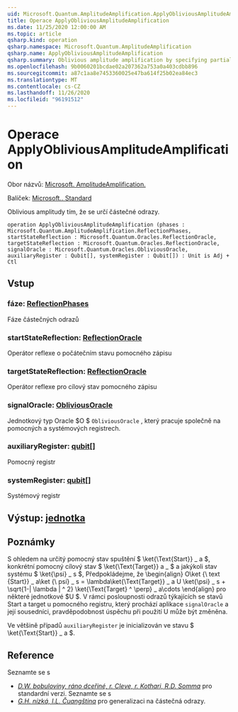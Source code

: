 ```yaml
---
uid: Microsoft.Quantum.AmplitudeAmplification.ApplyObliviousAmplitudeAmplification
title: Operace ApplyObliviousAmplitudeAmplification
ms.date: 11/25/2020 12:00:00 AM
ms.topic: article
qsharp.kind: operation
qsharp.namespace: Microsoft.Quantum.AmplitudeAmplification
qsharp.name: ApplyObliviousAmplitudeAmplification
qsharp.summary: Oblivious amplitude amplification by specifying partial reflections.
ms.openlocfilehash: 9b0060201bcdae02a207362a753a0a403cdbb896
ms.sourcegitcommit: a87c1aa8e7453360025e47ba614f25b02ea84ec3
ms.translationtype: MT
ms.contentlocale: cs-CZ
ms.lasthandoff: 11/26/2020
ms.locfileid: "96191512"
---
```

# <a name="applyobliviousamplitudeamplification-operation"></a>Operace ApplyObliviousAmplitudeAmplification

Obor názvů: [Microsoft. AmplitudeAmplification.](xref:Microsoft.Quantum.AmplitudeAmplification)

Balíček: [Microsoft.. Standard](https://nuget.org/packages/Microsoft.Quantum.Standard)


Oblivious amplitudy tím, že se určí částečné odrazy.

```qsharp
operation ApplyObliviousAmplitudeAmplification (phases : Microsoft.Quantum.AmplitudeAmplification.ReflectionPhases, startStateReflection : Microsoft.Quantum.Oracles.ReflectionOracle, targetStateReflection : Microsoft.Quantum.Oracles.ReflectionOracle, signalOracle : Microsoft.Quantum.Oracles.ObliviousOracle, auxiliaryRegister : Qubit[], systemRegister : Qubit[]) : Unit is Adj + Ctl
```


## <a name="input"></a>Vstup

### <a name="phases--reflectionphases"></a>fáze: [ReflectionPhases](xref:Microsoft.Quantum.AmplitudeAmplification.ReflectionPhases)

Fáze částečných odrazů


### <a name="startstatereflection--reflectionoracle"></a>startStateReflection: [ReflectionOracle](xref:Microsoft.Quantum.Oracles.ReflectionOracle)

Operátor reflexe o počátečním stavu pomocného zápisu


### <a name="targetstatereflection--reflectionoracle"></a>targetStateReflection: [ReflectionOracle](xref:Microsoft.Quantum.Oracles.ReflectionOracle)

Operátor reflexe pro cílový stav pomocného zápisu


### <a name="signaloracle--obliviousoracle"></a>signalOracle: [ObliviousOracle](xref:Microsoft.Quantum.Oracles.ObliviousOracle)

Jednotkový typ Oracle $O $ `ObliviousOracle` , který pracuje společně na pomocných a systémových registrech.


### <a name="auxiliaryregister--qubit"></a>auxiliaryRegister: [qubit](xref:microsoft.quantum.lang-ref.qubit)[]

Pomocný registr


### <a name="systemregister--qubit"></a>systemRegister: [qubit](xref:microsoft.quantum.lang-ref.qubit)[]

Systémový registr



## <a name="output--unit"></a>Výstup: [jednotka](xref:microsoft.quantum.lang-ref.unit)



## <a name="remarks"></a>Poznámky

S ohledem na určitý pomocný stav spuštění $ \ket{\Text{Start}} \_ a $, konkrétní pomocný cílový stav $ \ket{\Text{Target}} a \_ $ a jakýkoli stav systému $ \ket{\psi} \_ s $, Předpokládejme, že \begin{align} O\ket {\ text {Start}} \_ a\ket {\ psí} \_ s = \lambda\ket{\Text{Target}} \_ a U \ket{\psi} \_ s + \sqrt{1-| \lambda | ^ 2} \ket{\Text{Target} ^ \perp} \_ a\cdots \end{align} pro některé jednotkové $U $.
V rámci posloupnosti odrazů týkajících se stavů Start a target u pomocného registru, který prochází aplikace `signalOracle` a její sousedníci, pravděpodobnost úspěchu při použití U může být změněna.

Ve většině případů `auxiliaryRegister` je inicializován ve stavu $ \ket{\Text{Start}} \_ a $.

## <a name="references"></a>Reference

Seznamte se s 

- [ *D.W. bobuloviny, ráno dceřiné, r. Cleve, r. Kothari, R.D. Somma*](https://arxiv.org/abs/1312.1414) pro standardní verzi.
  Seznamte se s 
- [ *G.H. nízká, I.L. Čuangština*](https://arxiv.org/abs/1610.06546) pro generalizaci na částečná odrazy.